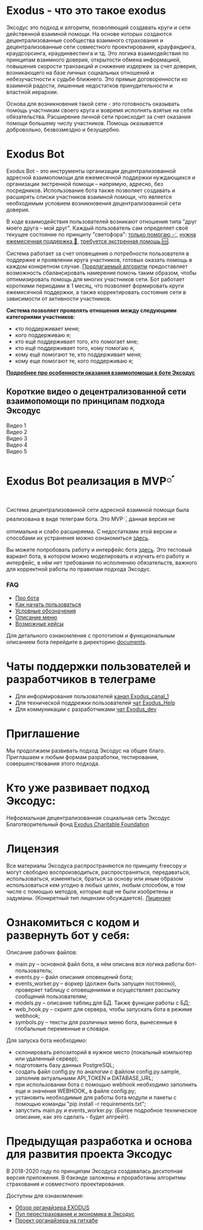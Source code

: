 # Exodus - что это такое exodus

Эксодус это подход и алгоритм, позволяющий создавать круги и сети действенной взаимной помощи. На основе которых создаются децентрализованные сообщества взаимного страхования и децентрализованные сети совместного проектирования, крауфандинга, краудсорсинга, краудинвестинга и тд. Это логика взаимодействия по принципам взаимного доверия, открытости обмена информацией, повышения скорости транзакций и снижение издержек за счет доверия, возникающего на базе личных социальных отношений и небезучастности к судьбе ближнего. Это прямые договоренности ко взаимной радости, лишенные недостатков принудительности и властной иерархии. 

Основа для возникновения такой сети - это готовность оказывать помощь участникам своего круга и вовремя исполнять взятые на себя обязательства. Расширение личной сети происходит за счет оказания помощи большему числу участников. Помощь оказывается добровольно, безвозмездно и безущербно.  


# Exodus Bot

Exodus Bot -  это инструменты организации децентрализованной адресной взаимопомощи для ежемесячной поддержки нуждающихся и организации экстренной помощи – напрямую, адресно, без посредников.
Использование бота также позволяет создавать и расширять списки участников взаимной помощи, что является необходимым условием возникновения децентрализованной сети доверия.

В ходе взаимодействия пользователей возникают отношения типа "друг моего друга – мой друг".
Каждый пользователь сам определяет своё текущее состояние по принципу "светофора": [только помогаю ✅](documents/statuses/green.md), [нужна ежемесячная поддержка 🔆](documents/statuses/orange.md), [требуется экстренная помощь 🆘](documents/statuses/red.md).

Система работает за счет оповещения о потребности пользователя в поддержке и проявлении круга участников, готовых оказать помощь в каждом конкретном случае.
[Предлагаемый алгоритм](documents/about_exodus/algoritm.md) предоставляет возможность сбалансировать намерения помочь таким образом, чтобы оптимизировать помощь для многих участников сети. Бот работает короткими периодами в 1 месяц, что позволяет формировать круги ежемесячной поддержки, а также корректировать состояние сети в зависимости от активности участников. 

__Система позволяет проявлять отношения между следующими категориями участников__:

- кто поддерживает меня;
- кого поддерживаю я;
- кто ещё поддерживает того, кто помогает мне;
- кто ещё поддерживает того, кому помогаю я;
- кому ещё помогают те, кто поддерживает меня;
- кому еще помогают те, кого поддерживаю я;

[__Подробнее про особенности оказания взаимопомощи в боте Эксодус__](../documents/about_exodus/features.md)

## Короткие видео о децентрализованной сети взаимопомощи по принципам подхода Эксодус
Видео 1  
Видео 2  
Видео 3  
Видео 4  
Видео 5  

# Exodus Bot реализация в MVP༹

Система децентрализованной сети адресной взаимной помощи была реализована в виде телеграм бота. Это MVP༹, данная версия не  оптимальна и слабо расширяема. С  недостатками этой версии и способами их устранения  можно ознакомиться [здесь](bad_and_feature.md).

Вы можете попробовать работу и интерфейс бота [здесь](https://t.me/Exodus_test_bot). Это тестовый вариант бота, в котором можно моделировать и изучать его работу и интерфейс, в нём нет требования по исполнению обязательств, важного для корректной работы по правилам подхода Эксодус.

### FAQ
- [Про бота](documents/faq/about_bot.md)
- [Как начать пользоваться](documents/faq/how_start.md)
- [Условные обозначения](documents/faq/conventions.md)
- [Описание меню](documents/faq/menu.md)
- [Возможные кейсы](documents/faq/cases.md)
 
Для детального ознакомления с прототипом и функциональным описанием бота перейдите в директорию [documents](documents/index.md).

# Чаты поддержки пользователей и разработчиков в телеграме
- Для информирования пользователей [канал Exodus_canal_1](https://t.me/Exodus_canal_1)
- Для технической поддрежки пользователей [чат Exodus_Help](https://t.me/Exodus_Help)
- Для коммуникации с разработчиками [чат Exodus_dev](https://t.me/Exodus_dev) 

# Приглашение

Мы продолжаем развивать подход Эксодус на общее благо. Приглашаем к любым формам разработки, тестирования, совершенствования этого подхода. 

# Кто уже развивает подход Эксодус:
Неформальная децентрализованная социальная сеть Эксодус 
Благотворительный фонд [Exodus Charitable Foundation](http://www.exodus.social/)


# Лицензия
Все материалы Эксодуса распространяются по принципу freecopy и могут свободно воспроизводиться, распространяться, передаваться, использоваться, изменяться, браться за основу или иным образом использоваться кем угодно в любых целях, любым способом, в том числе с помощью методов, которые ещё не были изобретены и задуманы. (Конкретный тип лицензии обсуждается). 
[Лицензия](documents/about_exodus/license.md)

# Ознакомиться с кодом и развернуть бот у себя: 

Описание рабочих файлов:
- main.py – основной файл бота, в нём описана вся логика работы бот-пользователь;
- events.py – файл описания оповещений бота;
- events_worker.py – воркер (должен быть запущен постоянно), проверяет таблицу с оповещениями и осуществляет рассылку сообщений пользователям;
- models.py – описание таблиц для БД. Также функции работы с БД;
- web_hook.py – скрипт для сервера, чтобы запускать бота в режиме webhook;
- symbols.py – тексты для различных меню бота, вынесенные в глобальные переменные и словари.

Для запуска бота необходимо:
- склонировать репозиторий в нужное место (локальный компьютер или удаленный сервер);
- подготовить базу данных PostgreSQL;
- создать файл config.py по аналогии с файлом config.py.sample, заполнив актуальными API_TOKEN и DATABASE_URL;
- при использовании бота с помощью webhook необходимо заполнить еще и значения WEBHOOK_ в файле config.py;
- установить необходимые для работы бота модули и пакеты с помощью команды "pip install -r requirements.txt";
- запустить main.py и events_worker.py.
(Более подробное техническое описание, как это сделать - будет апгрейт).

# Предыдущая разработка и основа для развития проекта Эксодус
В 2018-2020 году по принципам Эксодуса создавалась десктопная версия приложения. В бэкэнде заложены и проработаны алгоритмы страхования и совместного проектирования. 

Доступны для ознакомления:
- [Обзор органайзера EXODUS](https://www.youtube.com/watch?v=YeEKVYUlom8&feature=youtu.be)
- [Пул перестрахования и экономика в Эксодус](https://www.youtube.com/watch?v=kMMlfviPNQ4)
- [Проект органайзера на гитхабе](https://github.com/exodus-today/exodus)



